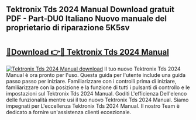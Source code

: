 ## Tektronix Tds 2024 Manual Download gratuit PDF - Part-DU0 Italiano Nuovo manuale del proprietario di riparazione 5K5sv

# <h2><a href="http://dfev04b.blite.top/?on=Tektronix+Tds+2024+Manual">🔗Download 👉🔴 Tektronix Tds 2024 Manual</a></h2>

[![Tektronix Tds 2024 Manual download](https://i.imgur.com/lujVjoI.png)](http://dfev04b.blite.top/?on=Tektronix+Tds+2024+Manual)
Il tuo nuovo Tektronix Tds 2024 Manual è ora pronto per l'uso. Questa guida per l'utente include una guida passo passo per iniziare. Familiarizzare con i controlli prima di iniziare, familiarizzare con la posizione e la funzione di tutti i pulsanti di controllo e le impostazioni sul Tektronix Tds 2024 Manual. Goditi L'efficienza Dell'elenco delle funzionalità mentre usi il tuo nuovo Tektronix Tds 2024 Manual. Siamo impegnati per L'eccellenza Tektronix Tds 2024 Manual. Il nostro Team è dedicato a fornire un'assistenza clienti eccezionale.
